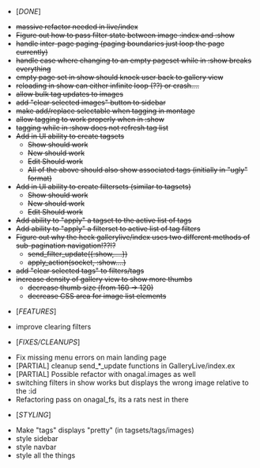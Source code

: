 * [*DONE*]
- ~~massive refactor needed in live/index~~
- ~~Figure out how to pass filter state between image :index and :show~~
- ~~handle inter-page paging (paging boundaries just loop the page currently)~~
- ~~handle case where changing to an empty pageset while in :show breaks everything~~
- ~~empty page set in show should knock user back to gallery view~~
- ~~reloading in show can either infinite loop (??) or crash....~~
- ~~allow bulk tag updates to images~~
- ~~add "clear selected images" button to sidebar~~
- ~~make add/replace selectable when tagging in montage~~
- ~~allow tagging to work properly when in :show~~
- ~~tagging while in :show does not refresh tag list~~
- ~~Add in UI ability to create tagsets~~
  - ~~Show should work~~
  - ~~New should work~~
  - ~~Edit Should work~~
  - ~~All of the above should also show associated tags (initially in "ugly" format)~~
- ~~Add in UI ability to create filtersets (similar to tagsets)~~
  - ~~Show should work~~
  - ~~New should work~~
  - ~~Edit Should work~~
- ~~Add ability to "apply" a tagset to the active list of tags~~
- ~~Add ability to "apply" a filterset to active list of tag filters~~
- ~~Figure out why the heck gallerylive/index uses two different methods of sub-pagination navigation!??!?~~
  - ~~send_filter_update({:show,....})~~
  - ~~apply_action(socket, :show....)~~
- ~~add "clear selected tags" to filters/tags~~
- ~~increase density of gallery view to show more thumbs~~
  - ~~decrease thumb size (from 160 -> 120)~~
  - ~~decrease CSS area for image list elements~~

* [*FEATURES*]
- improve clearing filters

* [*FIXES/CLEANUPS*]
- Fix missing menu errors on main landing page
- [PARTIAL] cleanup send_*_update functions in GalleryLive/index.ex
- [PARTIAL] Possible refactor with onagal.images as well
- switching filters in show works but displays the wrong image relative to the :id
- Refactoring pass on onagal_fs, its a rats nest in there

* [*STYLING*]
- Make "tags" displays "pretty" (in tagsets/tags/images)
- style sidebar
- style navbar
- style all the things
